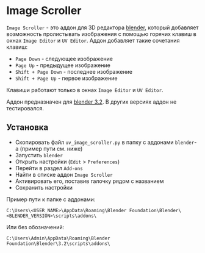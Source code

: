 # Image Scroller

`Image Scroller` - это аддон для 3D редактора [blender](https://www.blender.org/), который добавляет возможность пролистывать изображения с помощью горячих клавиш в окнах `Image Editor` и `UV Editor`. Аддон добавляет такие сочетания клавиш:

 - `Page Down` - следующее изображение
 - `Page Up` - предыдущее изображение
 - `Shift + Page Down` - последнее изображение
 - `Shift + Page Up` - первое изображение

Клавиши работают только в окнах `Image Editor` и `UV Editor`.

Аддон предназначен для [blender 3.2](https://download.blender.org/release/Blender3.2/). В других версиях аддон не тестировался.

## Установка
 - Скопировать файл `uv_image_scroller.py` в папку с аддонами `blender`-а (пример пути см. ниже)
 - Запустить `blender`
 - Открыть настройки (`Edit` > `Preferences`)
 - Перейти в раздел `Add-ons`
 - Найти в списке аддон `Image Scroller`
 - Активировать его, поставив галочку рядом с названием
 - Сохранить настройки

Пример пути к папке с аддонами:

`C:\Users\<USER_NAME>\AppData\Roaming\Blender Foundation\Blender\<BLENDER_VERSION>\scripts\addons\`

Или без обозначений:

`C:\Users\Admin\AppData\Roaming\Blender Foundation\Blender\3.2\scripts\addons\`

